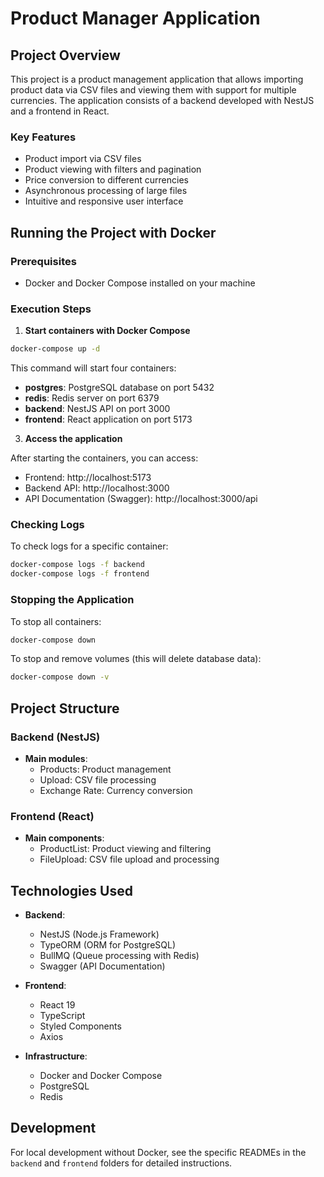 # Product Manager Application

## Project Overview

This project is a product management application that allows importing product data via CSV files and viewing them with support for multiple currencies. The application consists of a backend developed with NestJS and a frontend in React.

### Key Features

- Product import via CSV files
- Product viewing with filters and pagination
- Price conversion to different currencies
- Asynchronous processing of large files
- Intuitive and responsive user interface

## Running the Project with Docker

### Prerequisites

- Docker and Docker Compose installed on your machine

### Execution Steps

1. **Start containers with Docker Compose**

```bash
docker-compose up -d
```

This command will start four containers:
- **postgres**: PostgreSQL database on port 5432
- **redis**: Redis server on port 6379
- **backend**: NestJS API on port 3000
- **frontend**: React application on port 5173

3. **Access the application**

After starting the containers, you can access:
- Frontend: http://localhost:5173
- Backend API: http://localhost:3000
- API Documentation (Swagger): http://localhost:3000/api

### Checking Logs

To check logs for a specific container:

```bash
docker-compose logs -f backend  
docker-compose logs -f frontend  
```

### Stopping the Application

To stop all containers:

```bash
docker-compose down
```

To stop and remove volumes (this will delete database data):

```bash
docker-compose down -v
```

## Project Structure

### Backend (NestJS)

- **Main modules**:
  - Products: Product management
  - Upload: CSV file processing
  - Exchange Rate: Currency conversion

### Frontend (React)

- **Main components**:
  - ProductList: Product viewing and filtering
  - FileUpload: CSV file upload and processing

## Technologies Used

- **Backend**:
  - NestJS (Node.js Framework)
  - TypeORM (ORM for PostgreSQL)
  - BullMQ (Queue processing with Redis)
  - Swagger (API Documentation)

- **Frontend**:
  - React 19
  - TypeScript
  - Styled Components
  - Axios

- **Infrastructure**:
  - Docker and Docker Compose
  - PostgreSQL
  - Redis

## Development

For local development without Docker, see the specific READMEs in the `backend` and `frontend` folders for detailed instructions. 